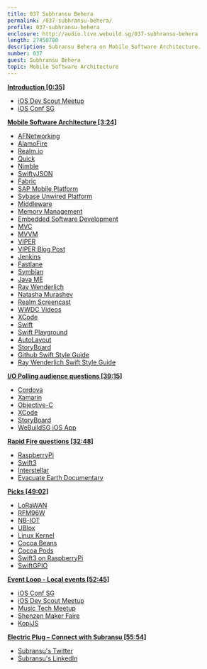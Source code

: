 ```yaml
---
title: 037 Subhransu Behera
permalink: /037-subhransu-behera/
profile: 037-subhransu-behera
enclosure: http://audio.live.webuild.sg/037-subhransu-behera
length: 27450780
description: Subransu Behera on Mobile Software Architecture.
number: 037
guest: Subhransu Behera
topic: Mobile Software Architecture
---
```


**[Introduction [0:35]](#t=0:35)**

- [iOS Dev Scout Meetup](https://www.meetup.com/Singapore-iOS-Dev-Scout-Meetup/)
- [iOS Conf SG](http://iosconf.sg/)

**[Mobile Software Architecture [3:24]](#t=3:24)**

- [AFNetworking](https://github.com/AFNetworking/AFNetworking)
- [AlamoFire](https://github.com/Alamofire/Alamofire)
- [Realm.io](https://realm.io/)
- [Quick](https://github.com/Quick/Quick)
- [Nimble](https://github.com/Quick/Nimble)
- [SwiftyJSON](https://github.com/SwiftyJSON/SwiftyJSON)
- [Fabric](https://get.fabric.io/ios)
- [SAP Mobile Platform](http://help.sap.com/mobile-platform)
- [Sybase Unwired Platform](https://www.infosys.com/industries/retail/white-papers/Documents/enterprise-mobility.pdf)
- [Middleware](https://en.wikipedia.org/wiki/Middleware)
- [Memory Management](https://en.wikipedia.org/wiki/Memory_management)
- [Embedded Software Development](https://en.wikipedia.org/wiki/Embedded_software)
- [MVC](https://www.raywenderlich.com/132662/mvc-in-ios-a-modern-approach)
- [MVVM](https://en.wikipedia.org/wiki/Model%E2%80%93view%E2%80%93viewmodel)
- [VIPER](https://www.objc.io/issues/13-architecture/viper/)
- [VIPER Blog Post](https://medium.com/ios-os-x-development/ios-architecture-patterns-ecba4c38de52#.ek1lc7vud)
- [Jenkins](https://jenkins.io/)
- [Fastlane](https://fastlane.tools/)
- [Symbian](https://en.wikipedia.org/wiki/Symbian)
- [Java ME](https://www.java.com/en/download/faq/whatis_j2me.xml)
- [Ray Wenderlich](https://www.raywenderlich.com/)
- [Natasha Murashev](https://www.natashatherobot.com/)
- [Realm Screencast]()
- [WWDC Videos](https://developer.apple.com/videos/)
- [XCode](https://developer.apple.com/xcode/)
- [Swift](https://swift.org)
- [Swift Playground](https://www.apple.com/sg/swift/playgrounds/)
- [AutoLayout](https://developer.apple.com/library/content/documentation/UserExperience/Conceptual/AutolayoutPG/index.html)
- [StoryBoard](https://developer.apple.com/library/content/documentation/General/Conceptual/Devpedia-CocoaApp/Storyboard.html)
- [Github Swift Style Guide](https://github.com/github/swift-style-guide)
- [Ray Wenderlich Swift Style Guide](https://github.com/raywenderlich/swift-style-guide)


**[I/O Polling audience questions [39:15]](#t=39:15)**

- [Cordova](https://cordova.apache.org/)
- [Xamarin](https://www.xamarin.com/)
- [Objective-C](https://en.wikipedia.org/wiki/Objective-C)
- [XCode](https://developer.apple.com/xcode/)
- [StoryBoard](https://developer.apple.com/library/content/documentation/General/Conceptual/Devpedia-CocoaApp/Storyboard.html)
- [WeBuildSG iOS App](https://github.com/webuildsg/iOS)

**[Rapid Fire questions  [32:48]](#t=32:48)**

- [RaspberryPi](https://www.raspberrypi.org/)
- [Swift3](https://swift.org/blog/swift-3-0-released/)
- [Interstellar](https://en.wikipedia.org/wiki/Interstellar_(film))
- [Evacuate Earth Documentary](http://www.nationalgeographic.com.au/tv/evacuate-earth/)

**[Picks [49:02]](#t=49:02)**

- [LoRaWAN](https://www.lora-alliance.org/For-Developers/LoRaWANDevelopers)
- [RFM96W](https://www.adafruit.com/products/3073)
- [NB-IOT](http://www.link-labs.com/overview-of-narrowband-iot/)
- [UBlox](https://www.u-blox.com/en/narrowband-iot-nb-iot)
- [Linux Kernel](https://www.kernel.org/)
- [Cocoa Beans](https://en.wikipedia.org/wiki/Cocoa_bean)
- [Cocoa Pods](https://cocoapods.org/)
- [Swift3 on RaspberryPi](https://www.uraimo.com/2016/03/10/swift-3-available-on-armv6-raspberry-1-zero/)
- [SwiftGPIO](https://github.com/uraimo/SwiftyGPIO)

**[Event Loop - Local events [52:45]](#t=52:45)**

- [iOS Conf SG](http://iosconf.sg/)
- [iOS Dev Scout Meetup](https://www.meetup.com/Singapore-iOS-Dev-Scout-Meetup/)
- [Music Tech Meetup](https://www.meetup.com/Singapore-MusicTech-Meetup/)
- [Shenzen Maker Faire](http://www.makerfaireshenzhen.com/)
- [KopiJS](https://kopijs.org/)

**[Electric Plug  – Connect with Subransu [55:54]](#t=55:54)**

- [Subransu's Twitter](https://twitter.com/subhransu)
- [Subransu's LinkedIn](https://www.linkedin.com/in/subhransubehera)
